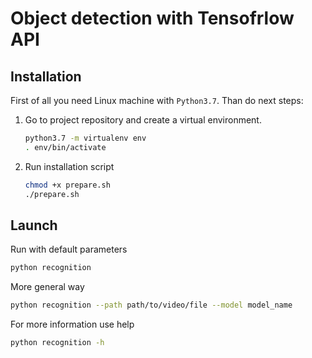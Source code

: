 # Object detection with Tensofrlow API  

## Installation  
First of all you need Linux machine with `Python3.7`. Than do next steps:  
1. Go to project repository and create a virtual environment.  
    ```sh
    python3.7 -m virtualenv env
    . env/bin/activate
    ```
2. Run installation script
    ```sh
    chmod +x prepare.sh
    ./prepare.sh
    ```

## Launch  
Run with default parameters
```sh
python recognition
```  
More general way  
```sh
python recognition --path path/to/video/file --model model_name
```  
For more information use help  
```sh
python recognition -h
```  